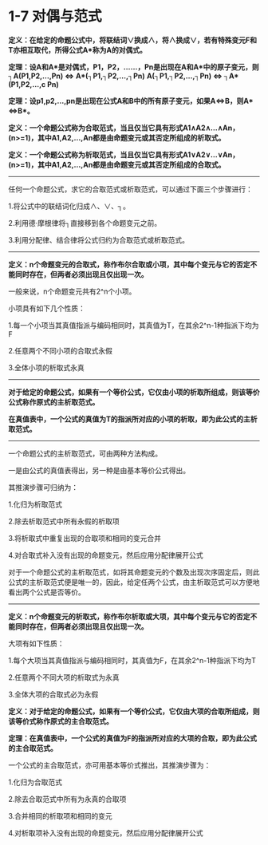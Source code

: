 # 1-7 对偶与范式

**定义：在给定的命题公式中，将联结词∨换成∧，将∧换成∨，若有特殊变元F和T亦相互取代，所得公式A\*称为A的对偶式。**

**定理：设A和A\*是对偶式，P1，P2，……，Pn是出现在A和A\*中的原子变元，则**
**┐A(P1,P2,…,Pn) <=> A\*(┐P1,┐P2,…,┐Pn)**
**A(┐P1,┐P2,…,┐Pn) <=> ┐A\*(P1,P2,…,c Pn)**

**定理：设p1,p2,…,pn是出现在公式A和B中的所有原子变元，如果A<=>B，则A\*<=>B\*。**

**定义：一个命题公式称为合取范式，当且仅当它具有形式A1∧A2∧…∧An，(n>=1)，其中A1,A2,…,An都是由命题变元或其否定所组成的析取式。**

**定义：一个命题公式称为析取范式，当且仅当它具有形式A1∨A2∨…∨An，(n>=1)，其中A1,A2,…,An都是由命题变元或其否定所组成的合取式。**

---
任何一个命题公式，求它的合取范式或析取范式，可以通过下面三个步骤进行：

1.将公式中的联结词化归成∧、∨、┐。

2.利用德·摩根律将┐直接移到各个命题变元之前。

3.利用分配律、结合律将公式归约为合取范式或析取范式。

---
**定义：n个命题变元的合取式，称作布尔合取或小项，其中每个变元与它的否定不能同时存在，但两者必须出现且仅出现一次。**

一般来说，n个命题变元共有2^n个小项。

小项具有如下几个性质：

1.每一个小项当其真值指派与编码相同时，其真值为T，在其余2^n-1种指派下均为F

2.任意两个不同小项的合取式永假

3.全体小项的析取式永真

---

**对于给定的命题公式，如果有一个等价公式，它仅由小项的析取所组成，则该等价公式称作原式的主析取范式。**

**在真值表中，一个公式的真值为T的指派所对应的小项的析取，即为此公式的主析取范式。**

---
一个命题公式的主析取范式，可由两种方法构成。

一是由公式的真值表得出，另一种是由基本等价公式得出。

其推演步骤可归纳为：

1.化归为析取范式

2.除去析取范式中所有永假的析取项

3.将析取式中重复出现的合取项和相同的变元合并

4.对合取式补入没有出现的命题变元，然后应用分配律展开公式

对于一个命题公式的主析取范式，如将其命题变元的个数及出现次序固定后，则此公式的主析取范式便是唯一的，因此，给定任两个公式，由主析取范式可以方便地看出两个公式是否等价。

---

**定义：n个命题变元的析取式，称作布尔析取或大项，其中每个变元与它的否定不能同时存在，但两者必须出现且仅出现一次。**

大项有如下性质：

1.每个大项当其真值指派与编码相同时，其真值为F，在其余2^n-1种指派下均为T

2.任意两个不同大项的析取式为永真

3.全体大项的合取式必为永假

**定义：对于给定的命题公式，如果有一个等价公式，它仅由大项的合取所组成，则该等价式称作原式的主合取范式。**

**定理：在真值表中，一个公式的真值为F的指派所对应的大项的合取，即为此公式的主合取范式。**

一个公式的主合取范式，亦可用基本等价式推出，其推演步骤为：

1.化归为合取范式

2.除去合取范式中所有为永真的合取项

3.合并相同的析取项和相同的变元

4.对析取项补入没有出现的命题变元，然后应用分配律展开公式